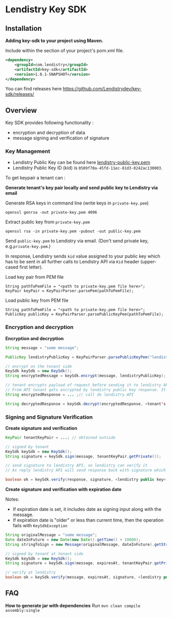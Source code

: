 # Lendistry Key SDK

## Installation

**Adding key-sdk to your project using Maven.** 

Include within the <dependencies> section of your project's pom.xml file.

```xml
<dependency>
    <groupId>com.lendistry</groupId>
    <artifactId>key-sdk</artifactId>
    <version>1.0.1-SNAPSHOT</version>
</dependency>
```

You can find releases here https://github.com/Lendistrydev/key-sdk/releases/

## Overview

Key SDK provides following functionality :
- encryption and decryption of data
- message signing and verification of signature

### Key Management

* Lendistry Public Key can be found here [lendistry-public-key.pem](https://github.com/Lendistrydev/key-sdk/blob/main/src/main/resources/lendistry-public-key.pem)
* Lendistry Public Key ID (kid) is `0509f70a-45fd-11ec-81d3-0242ac130003`.

To get keypair a tenant can :

**Generate tenant's key pair locally and send public key to Lendistry via email**

Generate RSA keys in command line (write keys in `private-key.pem`)
```
openssl genrsa -out private-key.pem 4096
```

Extract public key from `private-key.pem`

```
openssl rsa -in private-key.pem -pubout -out public-key.pem
```

Send `public-key.pem` to Lendistry via email. (Don't send private key, e.g.`private-key.pem`.)

In response, Lendistry sends `kid` value assigned to your public key which has to be sent in all further calls to Lendistry API via `Kid` header (upper-cased first letter).

Load key pair from PEM file
```
String pathToPemFile = "<path to private-key.pem file here>";
KeyPair keyPair = KeyPairParser.parsePem(pathToPemFile);
```

Load public key from PEM file
```
String pathToPemFile = "<path to private-key.pem file here>";
PublicKey publicKey = KeyPairParser.parsePublicKeyPem(pathToPemFile);
```

### Encryption and decryption 

**Encryption and decryption**
```java 
String message = "some message";

PublicKey lendistryPublicKey = KeyPairParser.parsePublicKeyPem("lendistry-public-key.pem");

// encrypt on the tenant side
KeySdk keySdk = new KeySdk();
String encryptedMessage = keySdk.encrypt(message, lendistryPublicKey);

// tenant encrypts payload of request before sending it to lendistry API
// From API tenant gets encrypted by lendistry public key response. It can be decrypted as following 
String encryptedResponse = ... ;// call do lendistry API

String decryptedResponse = keySdk.decrypt(encryptedResponse, <tenant's private key>).getMessage();
```

### Signing and Signature Verification

**Create signature and verification**
```java 
KeyPair tenantKeyPair = ...; // obtained outside

// signed by tenant
KeySdk keySdk = new KeySdk();
String signature = keySdk.sign(message, tenantKeyPair.getPrivate());

// send signature to lendistry API, so lendistry can verify it
// As reply lendistry API will send response back with signature which can be verified with lendistry public key. 

boolean ok = keySdk.verify(response, signature, <lendistry public key>);
```

**Create signature and verification with expiration date**

Notes:
- If expiration date is set, it includes date as signing input along with the message.
- If expiration date is "older" or less than current time, then the operation fails with `KeySdkException`

```java
String originalMessage = "some message";
Date dateInFuture = new Date(new Date().getTime() + 10000);
String stringToSign = new Message(originalMessage, dateInFuture).getStringToSign();

// signed by tenant at tenant side
KeySdk keySdk = new KeySdk();
String signature = keySdk.sign(message, expiresAt, tenantKeyPair.getPrivate());

// verify at lendistry
boolean ok = keySdk.verify(message, expiresAt, signature, <lendistry public key>);
```

## FAQ

**How to generate jar with dependencies**
Run `mvn clean compile assembly:single`
